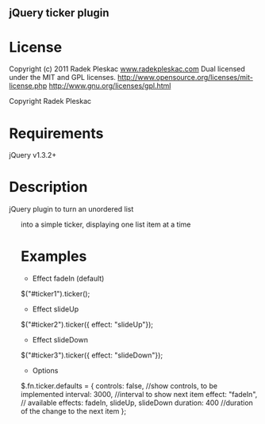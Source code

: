 jQuery ticker plugin
--------------------

License
=======
Copyright (c) 2011 Radek Pleskac www.radekpleskac.com
Dual licensed under the MIT and GPL licenses.
http://www.opensource.org/licenses/mit-license.php
http://www.gnu.org/licenses/gpl.html

Copyright Radek Pleskac
 
Requirements
============
jQuery v1.3.2+ 

Description
=========== 
jQuery plugin to turn an unordered list <ul> into a simple ticker, displaying one list item at a time

Examples
========

- Effect fadeIn (default)

$("#ticker1").ticker();

- Effect slideUp

$("#ticker2").ticker({ effect: "slideUp"});

- Effect slideDown

$("#ticker3").ticker({ effect: "slideDown"});

- Options

$.fn.ticker.defaults =  {
	controls: false, //show controls, to be implemented
	interval: 3000, //interval to show next item
	effect: "fadeIn", // available effects: fadeIn, slideUp, slideDown
	duration: 400 //duration of the change to the next item
};
				

